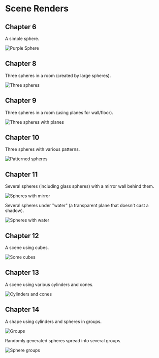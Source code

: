 # Scene Renders

## Chapter 6

A simple sphere.

![Purple Sphere](chapter6.png)

## Chapter 8

Three spheres in a room (created by large spheres).

![Three spheres](chapter8.png)

## Chapter 9

Three spheres in a room (using planes for wall/floor).

![Three spheres with planes](chapter9.png)

## Chapter 10

Three spheres with various patterns.

![Patterned spheres](chapter10.png)

## Chapter 11

Several spheres (including glass spheres) with a mirror wall behind them.

![Spheres with mirror](chapter11.png)

Several spheres under "water" (a transparent plane that doesn't cast a shadow).

![Spheres with water](chapter11-water.png)

## Chapter 12

A scene using cubes.

![Some cubes](chapter12.png)

## Chapter 13

A scene using various cylinders and cones.

![Cylinders and cones](chapter13.png)

## Chapter 14

A shape using cylinders and spheres in groups.

![Groups](chapter14.png)

Randomly generated spheres spread into several groups.

![Sphere groups](chapter14-spheres.png)
